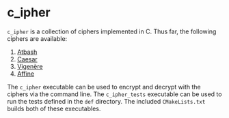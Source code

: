 # c_ipher
`c_ipher` is a collection of ciphers implemented in C.
Thus far, the following ciphers are available:

1. [Atbash](https://en.wikipedia.org/wiki/Atbash)
2. [Caesar](https://en.wikipedia.org/wiki/Caesar_cipher)
3. [Vigenère](https://en.wikipedia.org/wiki/Vigen%C3%A8re_cipher)
4. [Affine](https://en.wikipedia.org/wiki/Affine_cipher)

The `c_ipher` executable can be used to encrypt and decrypt with the ciphers via the command line.
The `c_ipher_tests` executable can be used to run the tests defined in the `def` directory.
The included `CMakeLists.txt` builds both of these executables.